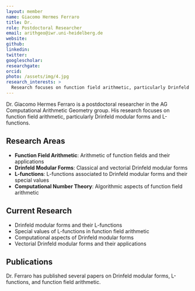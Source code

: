 ```yaml
---
layout: member
name: Giacomo Hermes Ferraro
title: Dr.
role: Postdoctoral Researcher
email: arithgeo@iwr.uni-heidelberg.de
website: 
github: 
linkedin: 
twitter: 
googlescholar: 
researchgate: 
orcid: 
photo: /assets/img/4.jpg
research_interests: >
  Research focuses on function field arithmetic, particularly Drinfeld modular forms and L-functions.
---
```


Dr. Giacomo Hermes Ferraro is a postdoctoral researcher in the AG Computational Arithmetic Geometry group. His research focuses on function field arithmetic, particularly Drinfeld modular forms and L-functions.

## Research Areas

- **Function Field Arithmetic**: Arithmetic of function fields and their applications
- **Drinfeld Modular Forms**: Classical and vectorial Drinfeld modular forms
- **L-functions**: L-functions associated to Drinfeld modular forms and their special values
- **Computational Number Theory**: Algorithmic aspects of function field arithmetic

## Current Research

- Drinfeld modular forms and their L-functions
- Special values of L-functions in function field arithmetic
- Computational aspects of Drinfeld modular forms
- Vectorial Drinfeld modular forms and their applications

## Publications

Dr. Ferraro has published several papers on Drinfeld modular forms, L-functions, and function field arithmetic. 